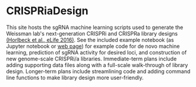 # CRISPRiaDesign

This site hosts the sgRNA machine learning scripts used to generate the Weissman lab's next-generation CRISPRi and CRISPRa library designs [(Horlbeck et al., eLife 2016)](https://elifesciences.org/content/5/e19760). See the included example notebook (as Jupyter notebook or [web page](Library_Design_example_notebook.html)) for example code for de novo machine learning, prediction of sgRNA activity for desired loci, and construction of new genome-scale CRISPRi/a libraries. Immediate-term plans include adding supporting data files along with a full-scale walk-through of library design. Longer-term plans include streamlining code and adding command line functions to make library design more user-friendly.